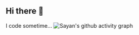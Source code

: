 ## Hi there 👋

I code sometime...
![Sayan's github activity graph](https://github-readme-activity-graph.vercel.app/graph?username=psypherion&theme=dracula)
